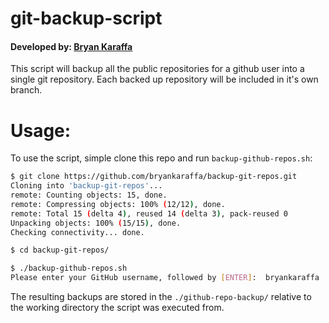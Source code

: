 # git-backup-script
#### Developed by: [Bryan Karaffa](https://github.com/bryankaraffa)

This script will backup all the public repositories for a github user into a single git repository.  Each backed up repository will be included in it's own branch.

# Usage:
To use the script, simple clone this repo and run `backup-github-repos.sh`:

```bash
$ git clone https://github.com/bryankaraffa/backup-git-repos.git
Cloning into 'backup-git-repos'...
remote: Counting objects: 15, done.
remote: Compressing objects: 100% (12/12), done.
remote: Total 15 (delta 4), reused 14 (delta 3), pack-reused 0
Unpacking objects: 100% (15/15), done.
Checking connectivity... done.

$ cd backup-git-repos/

$ ./backup-github-repos.sh
Please enter your GitHub username, followed by [ENTER]:  bryankaraffa
```

The resulting backups are stored in the `./github-repo-backup/` relative to the working directory the script was executed from.
